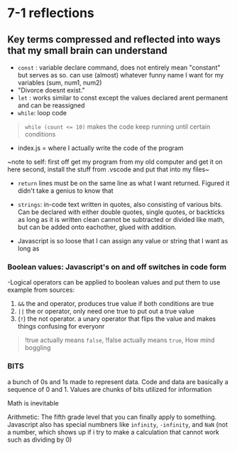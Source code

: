 # 7-1 reflections

## Key terms compressed and reflected into ways that my small brain can understand

- `const` : variable declare command, does not entirely mean "constant" but serves as so.
 can use (almost) whatever funny name I want for my variables (sum, num1, num2)
- "Divorce doesnt exist."
- `let` : works similar to const except the values declared arent permanent and can be reassigned
- `while`: loop code
> `while (count <= 10)` makes the code keep running until certain conditions

- index.js = where I actually write the code of the program

~note to self: first off get my program from my old computer and get it on here
second, install the stuff from .vscode and put that into my files~

- `return` lines must be on the same line as what I want returned. Figured it didn't take a genius to know that

- `strings`: in-code text written in quotes, also consisting of various bits. Can be declared with either double quotes, single quotes, or backticks as long as it is written clean
cannot be subtracted or divided like math, but can be added onto eachother, glued with addition.
- Javascript is so loose that I can assign any value or string that I want as long as

### Boolean values: Javascript's on and off switches in code form

-Logical operators can be applied to boolean values and put them to use
 example from sources:

1. `&&` the and operator, produces true value if both conditions are true
2. `||` the or operator, only need one true to put out a true value
3. (`!`) the not operator. a unary operator that flips the value and makes things confusing for everyonr
> !true actually means `false`,
> !false actually means `true`,
> How mind boggling


### BITS

a bunch of 0s and 1s made to represent data.
Code and data are basically a sequence of 0 and 1.
Values are chunks of bits utilized for information

Math is inevitable

Arithmetic: The fifth grade level that you can finally apply to something.
Javascript also has special numbners like `infinity`, `-infinity`, and `NaN` (not a number, which shows up if i try to make a calculation that cannot work such as dividing by 0)

